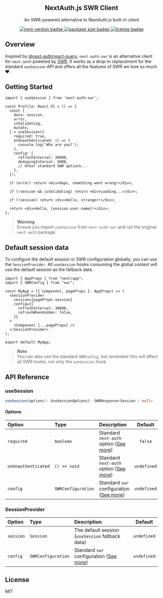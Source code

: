 <p align="center">
  <h2 align="center">NextAuth.js SWR Client</h2>
  <p align="center">An SWR-powered alternative to NextAuth.js built-in client</p>
  <p align="center">
    <a aria-label="NPM version" href="https://www.npmjs.com/package/next-auth-swr">
      <img alt="npm version badge" src="https://badgen.net/npm/v/next-auth-swr">
    </a>
    <a aria-label="Package size" href="https://bundlephobia.com/package/next-auth-swr">
      <img alt="package size badge" src="https://badgen.net/bundlephobia/minzip/next-auth-swr">
    </a>
    <a aria-label="License" href="https://github.com/jozefhruska/next-auth-swr/blob/main/LICENSE">
      <img alt="license badge" src="https://badgen.net/npm/license/next-auth-swr">
    </a>
  </p>
</p>

## Overview

Inspired by [@next-auth/react-query](https://github.com/nextauthjs/react-query), `next-auth-swr` is an alternative client for `next-auth` powered by [SWR](https://github.com/vercel/swr). It works as a drop-in replacement for the standard `useSession` API and offers all the features of SWR we love so much ❤️️.

## Getting Started

```tsx
import { useSession } from 'next-auth-swr';

const Profile: React.FC = () => {
  const {
    data: session,
    error,
    isValidating,
    mutate,
  } = useSession({
    required: true,
    onUnauthenticated: () => {
      console.log('Who are you?');
    },
    config: {
      refreshInterval: 20000,
      dedupingInterval: 5000,
      // Other standard SWR options...
    },
  });

  if (error) return <div>Oops, something went wrong!</div>;

  if (!session && isValidating) return <div>Loading...</div>;

  if (!session) return <div>Hello, stranger!</div>;

  return <div>Hello, {session.user.name}!</div>;
};
```

> **Warning**  
> Ensure you import `useSession` from `next-auth-swr` and not the original `next-auth` package.

## Default session data

To configure the default session or SWR configuration globally, you can use the `SessionProvider`. All `useSession` hooks consuming the global context will use the default session as the fallback data.

```tsx
import { AppProps } from "next/app";
import { SWRConfig } from "swr";

const MyApp = ({ Component, pageProps }: AppProps) => (
  <SessionProvider
    session={pageProps.session}
    config={{
      refreshInterval: 30000,
      refreshWhenHidden: false,
    }}
  >
    <Component {...pageProps} />
  </SessionProvider>
);

export default MyApp;
```

> **Note**  
> You can also use the standard `SWRConfig`, but remember this will affect all SWR hooks, not only the `useSession` hook.

## API Reference

### useSession

```ts
useSession(options?: UseSessionOptions): SWRResponse<Session | null>
```

#### Options

| Option              | Type               | Description                                                                                               |   Default   |
|:--------------------|:-------------------|:----------------------------------------------------------------------------------------------------------|:-----------:|
| `required`          | `boolean`          | Standard `next-auth` option ([See more](https://next-auth.js.org/getting-started/client#require-session)) |   `false`   |
| `onUnauthenticated` | `() => void`       | Standard `next-auth` option ([See more](https://next-auth.js.org/getting-started/client#require-session)) | `undefined` |
| `config`            | `SWRConfiguration` | Standard `swr` configuration ([See more](https://swr.vercel.app/docs/options))                            | `undefined` |

### SessionProvider

| Option              | Type               | Description                                                                                               |   Default   |
|:--------------------|:-------------------|:----------------------------------------------------------------------------------------------------------|:-----------:|
| `session`           | `Session`          | The default session (`useSession` fallback data)                                                          | `undefined` |
| `config`            | `SWRConfiguration` | Standard `swr` configuration ([See more](https://swr.vercel.app/docs/options))                            | `undefined` |

## License

MIT
